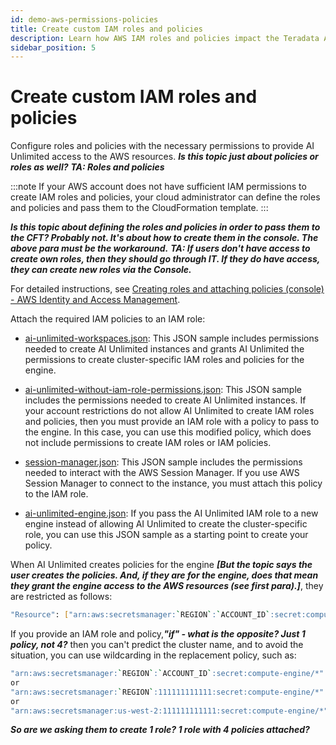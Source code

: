 ```yaml
---
id: demo-aws-permissions-policies
title: Create custom IAM roles and policies
description: Learn how AWS IAM roles and policies impact the Teradata AI Unlimited deployment.
sidebar_position: 5
---
```


# Create custom IAM roles and policies

Configure roles and policies with the necessary permissions to provide AI Unlimited access to the AWS resources. ***Is this topic just about policies or roles as well?*** ***TA: Roles and policies***

:::note 
If your AWS account does not have sufficient IAM permissions to create IAM roles and policies, your cloud administrator can define the roles and policies and pass them to the CloudFormation template. 
:::

***Is this topic about defining the roles and policies in order to pass them to the CFT? Probably not. It's about how to create them in the console. The above para must be the workaround.*** ***TA: If users don't have access to create own roles, then they should go through IT. If they do have access, they can create new roles via the Console.***

For detailed instructions, see [Creating roles and attaching policies (console) - AWS Identity and Access Management](https://docs.aws.amazon.com/IAM/latest/UserGuide/access_policies_job-functions_create-policies.html).

Attach the required IAM policies to an IAM role:

- [ai-unlimited-workspaces.json](https://github.com/Teradata/ai-unlimited/blob/develop/deployments/aws/policies/ai-unlimited-workspaces.json): This JSON sample includes permissions needed to create AI Unlimited instances and grants AI Unlimited the permissions to create cluster-specific IAM roles and policies for the engine.

- [ai-unlimited-without-iam-role-permissions.json](https://github.com/Teradata/ai-unlimited/blob/develop/deployments/aws/policies/ai-unlimited-without-iam-role-permissions.json): This JSON sample includes the permissions needed to create AI Unlimited instances. If your account restrictions do not allow AI Unlimited to create IAM roles and policies, then you must provide an IAM role with a policy to pass to the engine. In this case, you can use this modified policy, which does not include permissions to create IAM roles or IAM policies.

- [session-manager.json](https://github.com/Teradata/ai-unlimited/blob/develop/deployments/aws/policies/session-manager.json): This JSON sample includes the permissions needed to interact with the AWS Session Manager. If you use AWS Session Manager to connect to the instance, you must attach this policy to the IAM role.

- [ai-unlimited-engine.json](https://github.com/Teradata/ai-unlimited/blob/develop/deployments/aws/policies/ai-unlimited-engine.json): If you pass the AI Unlimited IAM role to a new engine instead of allowing AI Unlimited to create the cluster-specific role, you can use this JSON sample as a starting point to create your policy.

When AI Unlimited creates policies for the engine ***[But the topic says the user creates the policies. And, if they are for the engine, does that mean they grant the engine access to the AWS resources (see first para).]***, they are restricted as follows:

```bash
"Resource": ["arn:aws:secretsmanager:`REGION`:`ACCOUNT_ID`:secret:compute-engine/`CLUSTER_NAME`/`SECRET_NAME`"]
```

If you provide an IAM role and policy,***"if" - what is the opposite? Just 1 policy, not 4?*** then you can't predict the cluster name, and to avoid the situation, you can use wildcarding in the replacement policy, such as:

``` bash
"arn:aws:secretsmanager:`REGION`:`ACCOUNT_ID`:secret:compute-engine/*"
or
"arn:aws:secretsmanager:`REGION`:111111111111:secret:compute-engine/*"
or
"arn:aws:secretsmanager:us-west-2:111111111111:secret:compute-engine/*"
```

***So are we asking them to create 1 role? 1 role with 4 policies attached?***